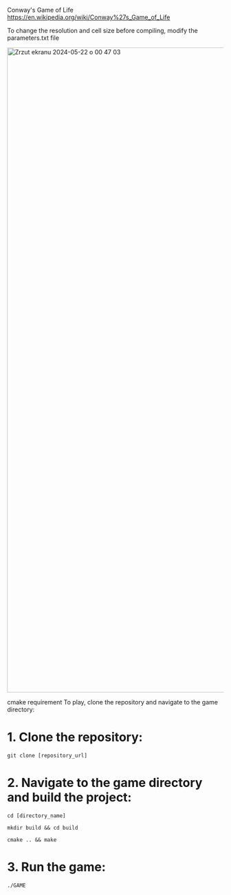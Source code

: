 Conway's Game of Life
https://en.wikipedia.org/wiki/Conway%27s_Game_of_Life

To change the resolution and cell size before compiling, modify the parameters.txt file

<img width="1500" alt="Zrzut ekranu 2024-05-22 o 00 47 03" src="https://github.com/kamilGie/Conway-s-Game-of-Life-/assets/104592814/781914be-1b96-4ce2-96ed-68668916efc0">

cmake requirement
To play, clone the repository and navigate to the game directory:

# 1. Clone the repository:
    git clone [repository_url]


# 2. Navigate to the game directory and build the project:
   
    cd [directory_name]

    mkdir build && cd build

    cmake .. && make


# 3. Run the game:
    ./GAME

